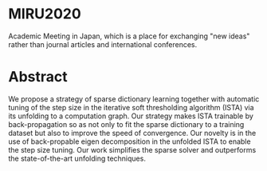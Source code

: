 # MIRU2020
Academic Meeting in Japan, which is a place for exchanging "new ideas" rather than journal articles and international conferences.

# Abstract
We propose a strategy of sparse dictionary learning together with automatic tuning of the step size in the iterative soft thresholding algorithm (ISTA) via its unfolding to a computation graph. Our strategy makes ISTA trainable by back-propagation so as not only to fit the sparse dictionary to a training dataset but also to improve the speed of convergence. Our novelty is in the use of back-propable eigen decomposition in the unfolded ISTA to enable the step size tuning. Our work simplifies the sparse solver and outperforms the state-of-the-art unfolding techniques.


